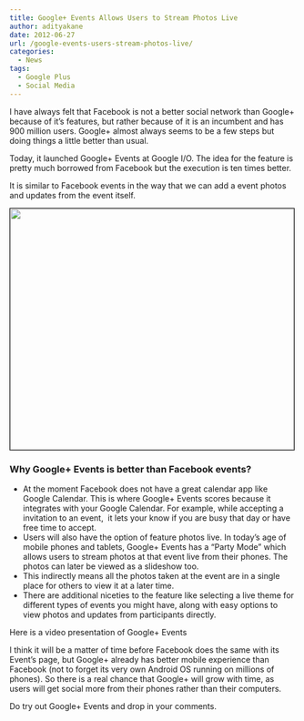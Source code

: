 ```yaml
---
title: Google+ Events Allows Users to Stream Photos Live
author: adityakane
date: 2012-06-27
url: /google-events-users-stream-photos-live/
categories:
  - News
tags:
  - Google Plus
  - Social Media
---
```

I have always felt that Facebook is not a better social network than Google+ because of it’s features, but rather because of it is an incumbent and has 900 million users. Google+ almost always seems to be a few steps but doing things a little better than usual.

Today, it launched Google+ Events at Google I/O. The idea for the feature is pretty much borrowed from Facebook but the execution is ten times better.

It is similar to Facebook events in the way that we can add a event photos and updates from the event itself.

[<img class="alignnone size-full wp-image-59026" style="border: 1px solid black;" title="Google+ Event" src="http://cdn.devilsworkshop.org/files/2012/06/Google_Plus_Event.png" alt="" width="499" height="424" />][1]

### Why Google+ Events is better than Facebook events?

  * At the moment Facebook does not have a great calendar app like Google Calendar. This is where Google+ Events scores because it integrates with your Google Calendar. For example, while accepting a invitation to an event,  it lets your know if you are busy that day or have free time to accept.
  * Users will also have the option of feature photos live. In today’s age of mobile phones and tablets, Google+ Events has a “Party Mode” which allows users to stream photos at that event live from their phones. The photos can later be viewed as a slideshow too.
  * This indirectly means all the photos taken at the event are in a single place for others to view it at a later time.
  * There are additional niceties to the feature like selecting a live theme for different types of events you might have, along with easy options to view photos and updates from participants directly.

Here is a video presentation of Google+ Events



I think it will be a matter of time before Facebook does the same with its Event’s page, but Google+ already has better mobile experience than Facebook (not to forget its very own Android OS running on millions of phones). So there is a real chance that Google+ will grow with time, as users will get social more from their phones rather than their computers.

Do try out Google+ Events and drop in your comments.

 [1]: http://cdn.devilsworkshop.org/files/2012/06/Google_Plus_Event.png
